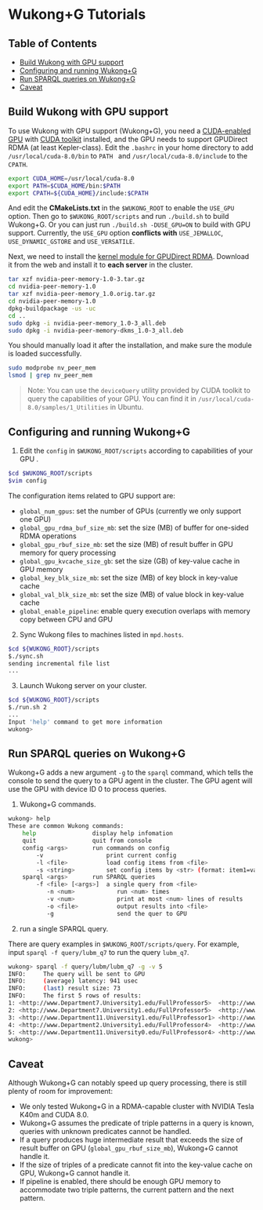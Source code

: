 # Wukong+G Tutorials

## Table of Contents

* [Build Wukong with GPU support](#build)
* [Configuring and running Wukong+G](#config)
* [Run SPARQL queries on Wukong+G](#run)
* [Caveat](#caveat)

<a  name="build"></a>

## Build Wukong with GPU support

To use Wukong with GPU support (Wukong+G), you need a [CUDA-enabled GPU](https://developer.nvidia.com/cuda-gpus) with [CUDA toolkit](https://developer.nvidia.com/cuda-toolkit) installed, and the GPU needs to support GPUDirect RDMA (at least Kepler-class). Edit the `.bashrc` in your home directory to add `/usr/local/cuda-8.0/bin` to `PATH ` and `/usr/local/cuda-8.0/include` to the `CPATH`.

```bash
export CUDA_HOME=/usr/local/cuda-8.0
export PATH=$CUDA_HOME/bin:$PATH
export CPATH=${CUDA_HOME}/include:$CPATH
```

And edit the **CMakeLists.txt** in the `$WUKONG_ROOT` to enable the `USE_GPU` option. Then go to `$WUKONG_ROOT/scripts` and run `./build.sh` to build Wukong+G. Or you can just run `./build.sh -DUSE_GPU=ON` to build with GPU support. Currently, the `USE_GPU` option **conflicts with** `USE_JEMALLOC`, `USE_DYNAMIC_GSTORE` and  `USE_VERSATILE`.

Next, we need to install the [kernel module for GPUDirect RDMA](http://www.mellanox.com/page/products_dyn?product_family=295&mtag=gpudirect). Download it from the web and install it to **each server** in the cluster.

```bash
tar xzf nvidia-peer-memory-1.0-3.tar.gz
cd nvidia-peer-memory-1.0
tar xzf nvidia-peer-memory_1.0.orig.tar.gz
cd nvidia-peer-memory-1.0
dpkg-buildpackage -us -uc
cd ..
sudo dpkg -i nvidia-peer-memory_1.0-3_all.deb
sudo dpkg -i nvidia-peer-memory-dkms_1.0-3_all.deb
```

You should manually load it after the installation, and make sure the module is loaded successfully.

```bash
sudo modprobe nv_peer_mem
lsmod | grep nv_peer_mem
```



> Note: You can use the `deviceQuery` utility provided by CUDA toolkit to query the capabilities of your GPU. You can find it in `/usr/local/cuda-8.0/samples/1_Utilities` in Ubuntu.



<a  name="config"></a>

## Configuring and running Wukong+G

1) Edit the `config` in `$WUKONG_ROOT/scripts` according to capabilities of your GPU .

```bash
$cd $WUKONG_ROOT/scripts
$vim config
```

The configuration items related to GPU support are:

* `global_num_gpus`: set the number of GPUs (currently we only support one GPU)
* `global_gpu_rdma_buf_size_mb`: set the size (MB) of buffer for one-sided RDMA operations
* `global_gpu_rbuf_size_mb`: set the size (MB) of result buffer in GPU memory for query processing
* `global_gpu_kvcache_size_gb`: set the size (GB) of key-value cache in GPU memory
* `global_key_blk_size_mb`: set the size (MB) of key block in key-value cache
* `global_val_blk_size_mb`: set the size (MB) of value block in key-value cache
* `global_enable_pipeline`: enable query execution overlaps with memory copy between CPU and GPU

2) Sync Wukong files to machines listed in `mpd.hosts`.

```bash
$cd ${WUKONG_ROOT}/scripts
$./sync.sh
sending incremental file list
...
```

3) Launch Wukong server on your cluster.

```bash
$cd ${WUKONG_ROOT}/scripts
$./run.sh 2
...
Input 'help' command to get more information
wukong>
```



<a name="run"></a>

## Run SPARQL queries on Wukong+G

Wukong+G adds a new argument `-g` to the `sparql` command, which tells the console to send the query to a GPU agent in the cluster. The GPU agent will use the GPU with device ID 0 to process queries.

1) Wukong+G commands.

```bash
wukong> help
These are common Wukong commands:
    help                display help infomation
    quit                quit from console
    config <args>       run commands on config
        -v                  print current config
        -l <file>           load config items from <file>
        -s <string>         set config items by <str> (format: item1=val1&item2=...)
    sparql <args>       run SPARQL queries
        -f <file> [<args>]  a single query from <file>
           -n <num>            run <num> times
           -v <num>            print at most <num> lines of results
           -o <file>           output results into <file>
           -g                  send the quer to GPU
```

2) run a single SPARQL query.

There are query examples in `$WUKONG_ROOT/scripts/query`. For example, input `sparql -f query/lubm_q7` to run the query `lubm_q7`.

```bash
wukong> sparql -f query/lubm/lubm_q7 -g -v 5
INFO:     The query will be sent to GPU
INFO:     (average) latency: 941 usec
INFO:     (last) result size: 73
INFO:     The first 5 rows of results:
1: <http://www.Department7.University1.edu/FullProfessor5>	<http://www.Department7.University1.edu/UndergraduateStudent42>	<http://www.Department7.University1.edu/Course8>
2: <http://www.Department7.University1.edu/FullProfessor5>	<http://www.Department7.University1.edu/UndergraduateStudent380>	<http://www.Department7.University1.edu/Course8>
3: <http://www.Department11.University1.edu/FullProfessor1>	<http://www.Department11.University1.edu/UndergraduateStudent134>	<http://www.Department11.University1.edu/Course2>
4: <http://www.Department2.University1.edu/FullProfessor4>	<http://www.Department2.University1.edu/UndergraduateStudent6>	<http://www.Department2.University1.edu/Course7>
5: <http://www.Department11.University0.edu/FullProfessor4>	<http://www.Department11.University0.edu/UndergraduateStudent265>	<http://www.Department11.University0.edu/Course7>
wukong>
```



<a name="caveat"></a>

## Caveat
Although Wukong+G can notably speed up query processing, there is still plenty of room for improvement:

- We only tested Wukong+G in a RDMA-capable cluster with NVIDIA Tesla K40m and CUDA 8.0.
- Wukong+G assumes the predicate of triple patterns in a query is known, queries with unknown predicates cannot be handled.
- If a query produces huge intermediate result that exceeds the size of result buffer on GPU (``global_gpu_rbuf_size_mb``), Wukong+G cannot handle it.
- If the size of triples of a predicate cannot fit into the key-value cache on GPU, Wukong+G cannot handle it.
- If pipeline is enabled, there should be enough GPU memory to accommodate two triple patterns, the current pattern and the next pattern.
